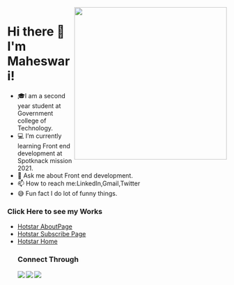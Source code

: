 
<img src="https://static.vecteezy.com/system/resources/previews/000/180/387/non_2x/software-engineers-vectors.jpg" align="right" width="350px" heigth="350px">
  <h1>
  <b>Hi there 👋 I'm Maheswari! </b></h1>
 
- 🎓I am a second year student at Government college of Technology. 
- 💻 I’m currently learning Front end development at Spotknack mission 2021.
- 💬 Ask me about Front end development.
- 📫 How to reach me:LinkedIn,Gmail,Twitter
- 😅 Fun fact I do lot of funny things.
<h3>Click Here to see my Works</h3>
<ul>
  <li><a href="https://awesome-brown-ae47f6.netlify.app">Hotstar AboutPage</a></li>
  <li><a href="https://upbeat-shockley-f0dce2.netlify.app">Hotstar Subscribe Page </a></li> 
  <li><a href="https://epic-golick-286ceb.netlify.app">Hotstar Home</a> </li> 
<h3>Connect Through</h3> 
  
  <a href="https://www.linkedin.com/in/maheswari-s-8107761b0">
   <img src="https://img.icons8.com/bubbles/50/000000/linkedin.png"/ align="left">
  </a> 
 <a href="mailto:mahijanu1119@gmail.com"><img src="https://img.icons8.com/bubbles/50/000000/gmail.png"/> 
  </a>
  <a href="https://twitter.com/Maheswa19009887">
 <img src="https://img.icons8.com/bubbles/50/000000/twitter.png"/ align="left">
  </a> 
